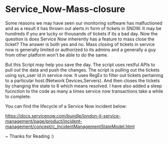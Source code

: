 # Service_Now-Mass-closure


Some reasons we may have seen our monitoring software has malfuctioned and as a result it has thrown out alerts in form of tickets in SNOW.
It may be hundreds if you are lucky or thousands of tickets if its a bad day. Now the question is does Service Now inherently has a feature to 
mass close the ticket?
The answer is both yes and no. Mass closing of tickets in service now is generally limited or authorized to its admins and a generally a guy
from other platform won't be able to do the same.

But this Script may help you save the day.
The script uses restful APIs to pull out the data and push the changes. The script is pulling out the tickets using sys_user id in service now.
It uses RegEx to filter out tickets pertaining to a particular host.(Network Devices,Servers). And then closes the tickets by changing the state to 6
which means resolved. I have also added a sleep fucnction to the code as many a times service now transactions take a while to complete.

You can find the lifecycle of a Service Now incident below:

https://docs.servicenow.com/bundle/london-it-service-management/page/product/incident-management/concept/c_IncidentManagementStateModel.html

~ Thanks for Reading :)
